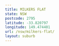 ```yaml
---
title: MILKERS FLAT
state: NSW
postcode: 2795
latitude: -33.820797
longitude: 149.474401
url: /nsw/milkers-flat/
layout: suburb
---
```

